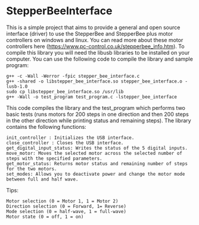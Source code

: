 # StepperBeeInterface

This is a simple project that aims to provide a general and open source interface (driver) to use the StepperBee and StepperBee plus motor controllers on windows and linux. You can read more about these motor controllers here (https://www.pc-control.co.uk/stepperbee_info.htm). To compile this library you will need the libusb libraries to be installed on your computer. You can use the following code to compile the library and sample program:

```
g++ -c -Wall -Werror -fpic stepper_bee_interface.c
g++ -shared -o libstepper_bee_interface.so stepper_bee_interface.o -lusb-1.0
sudo cp libstepper_bee_interface.so /usr/lib
g++ -Wall -o test_program test_program.c -lstepper_bee_interface
```

This code compiles the library and the test_program which performs two basic tests (runs motors for 200 steps in one direction and then 200 steps in the other direction while printing status and remaining steps). The library contains the following functions:

```
init_controller : Initializes the USB interface.
close_controller : Closes the USB interface.
get_digital_input_status: Writes the status of the 5 digital inputs.
move_motor: Moves the selected motor across the selected number of steps with the specified parameters. 
get_motor_status: Returns motor status and remaining number of steps for the two motors.
set_modes: Allows you to deactivate power and change the motor mode between full and half wave.
```

Tips:
```
Motor selection (0 = Motor 1, 1 = Motor 2)
Direction selection (0 = Forward, 1= Reverse)
Mode selection (0 = half-wave, 1 = full-wave)
Motor state (0 = off, 1 = on)
```

